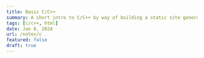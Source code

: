 ```yaml
---
title: Basic C/C++
summary: A short intro to C/C++ by way of building a static site generator.
tags: [c/c++, html]
date: Jan 8, 2024
url: /notes/c
featured: false
draft: true
---
```

